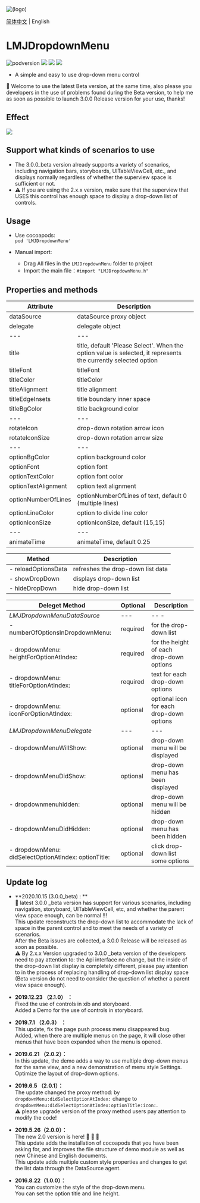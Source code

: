 ![(logo)](https://avatars2.githubusercontent.com/u/15794032?s=460&v=4)

[简体中文](./README.md) | English                 

# LMJDropdownMenu

![podversion](https://img.shields.io/cocoapods/v/LMJDropdownMenu.svg?style=flat)
![](https://img.shields.io/cocoapods/p/LMJDropdownMenu.svg?style=flat)
![](https://img.shields.io/badge/language-oc-orange.svg)
![](https://img.shields.io/cocoapods/l/LMJDropdownMenu.svg?style=flat)

- A simple and easy to use drop-down menu control                     

🎉 Welcome to use the latest Beta version, at the same time, also please you developers in the use of problems found during the Beta version, to help me as soon as possible to launch 3.0.0 Release version for your use, thanks!                    


## Effect
![](https://github.com/JerryLMJ/LMJDropdownMenu/raw/master/demo1.gif)  


## Support what kinds of scenarios to use
- The 3.0.0_beta version already supports a variety of scenarios, including navigation bars, storyboards, UITableViewCell, etc., and displays normally regardless of whether the superview space is sufficient or not.                        
- ⚠️ If you are using the 2.x.x version, make sure that the superview that USES this control has enough space to display a drop-down list of controls.                    
         
          
## Usage
 * Use cocoapods:                     
`pod 'LMJDropdownMenu'`                  

* Manual import:                
    * Drag All files in the `LMJDropdownMenu` folder to project                
    * Import the main file：`#import "LMJDropdownMenu.h"`       
    
    
## Properties and methods
| Attribute | Description |
| --- | ---
| dataSource | dataSource proxy object
| delegate | delegate object
| --- | ---
| title | title, default 'Please Select'. When the option value is selected, it represents the currently selected option
| titleFont | titleFont
| titleColor | titleColor
| titleAlignment | title alignment
| titleEdgeInsets | title boundary inner space
| titleBgColor | title background color
| --- | ---
| rotateIcon | drop-down rotation arrow icon
| rotateIconSize | drop-down rotation arrow size
| --- | ---
| optionBgColor | option background color
| optionFont | option font
| optionTextColor | option font color
| optionTextAlignment | option text alignment
| optionNumberOfLines | optionNumberOfLines of text, default 0 (multiple lines)
| optionLineColor | option to divide line color
| optionIconSize | optionIconSize, default (15,15)
| --- | ---
| animateTime | animateTime, default 0.25

| Method | Description |
| --- | ---
| - reloadOptionsData | refreshes the drop-down list data
| - showDropDown | displays drop-down list
| - hideDropDown | hide drop-down list

| Deleget Method | Optional | Description |
| --- | --- | ---
| *LMJDropdownMenuDataSource* | --- | -- -
| - numberOfOptionsInDropdownMenu: | required | for the drop-down list
| - dropdownMenu: heightForOptionAtIndex: | required | for the height of each drop-down options
| - dropdownMenu: titleForOptionAtIndex: | required | text for each drop-down options
| - dropdownMenu: iconForOptionAtIndex: | optional | optional icon for each drop-down options
| *LMJDropdownMenuDelegate* | --- | ---
| - dropdownMenuWillShow: | optional | drop-down menu will be displayed
| - dropdownMenuDidShow: | optional | drop-down menu has been displayed
| - dropdownmenuhidden: | optional | drop-down menu will be hidden
| - dropdownMenuDidHidden: | optional | drop-down menu has been hidden
| - dropdownMenu: didSelectOptionAtIndex: optionTitle: | optional | click drop-down list some options


## Update log      

- **2020.10.15 (3.0.0_beta) : **             
🎉 latest 3.0.0 _beta version has support for various scenarios, including navigation, storyboard, UITableViewCell, etc, and whether the parent view space enough, can be normal !!!                 
This update reconstructs the drop-down list to accommodate the lack of space in the parent control and to meet the needs of a variety of scenarios.                   
After the Beta issues are collected, a 3.0.0 Release will be released as soon as possible.  
⚠️ By 2.x.x Version upgraded to 3.0.0 _beta version of the developers need to pay attention to: the Api interface no change, but the inside of the drop-down list display is completely different, please pay attention to in the process of replacing handling of drop-down list display space (Beta version do not need to consider the question of whether a parent view space enough).                  

- **2019.12.23 （2.1.0） ：**                      
Fixed the use of controls in xib and storyboard.                     
Added a Demo for the use of controls in storyboard.                     

- **2019.7.1 （2.0.3） ：**              
This update, fix the page push process menu disappeared bug.                       
Added, when there are multiple menus on the page, it will close other menus that have been expanded when the menu is opened.                

- **2019.6.21 （2.0.2）：**                  
In this update, the demo adds a way to use multiple drop-down menus for the same view, and a new demonstration of menu style Settings.                                  
Optimize the layout of drop-down options.                            

- **2019.6.5 （2.0.1）：**                 
The update changed the proxy method: by ` dropdownMenu:didSelectOptionAtIndex:` change to ` dropdownMenu:didSelectOptionAtIndex:optionTitle:icon:`.                        
⚠️ please upgrade version of the proxy method users pay attention to modify the code!    
                
- **2019.5.26（2.0.0）：**                                      
The new 2.0 version is here! 🎉 🎉 🎉                     
This update adds the installation of cocoapods that you have been asking for, and improves the file structure of demo module as well as new Chinese and English documents.        
This update adds multiple custom style properties and changes to get the list data through the DataSource agent.                  
          
- **2016.8.22（1.0.0）：**                               
You can customize the style of the drop-down menu.               
You can set the option title and line height.                       
